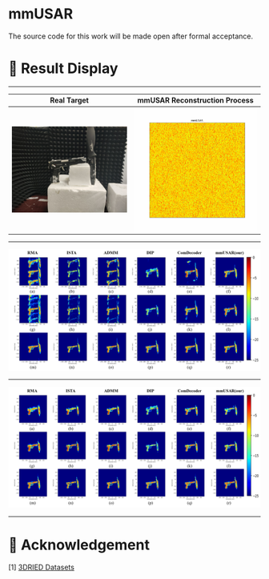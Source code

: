 # mmUSAR

The source code for this work will be made open after formal acceptance.

# 🔖 Result Display

---

| **Real Target**  | **mmUSAR Reconstruction Process** |
| :----------------: | :-------------------------------: |
| <img src="image/RealTarget.jpg" alt="Real Target" width="300"> | <img src="image/animation.gif" alt="GIF Animation" width="300" /> |

---

<img src="image/Result1.png" alt="Real Target" width="800">

---
<img src="image/Result2.png" alt="Real Target" width="800">

---

# 🙏 Acknowledgement

[1] [3DRIED Datasets](https://github.com/zzzc1n/3DRIED/tree/main)